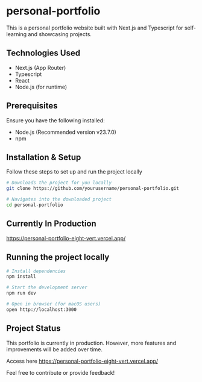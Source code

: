 # personal-portfolio
This is a personal portfolio website built with Next.js and Typescript for self-learning and showcasing projects.

## Technologies Used
- Next.js (App Router)
- Typescript
- React
- Node.js (for runtime)

## Prerequisites
Ensure you have the following installed:
- Node.js (Recommended version v23.7.0)
- npm

## Installation & Setup
Follow these steps to set up and run the project locally 
```sh
# Downloads the project for you locally
git clone https://github.com/yourusername/personal-portfolio.git

# Navigates into the downloaded project
cd personal-portfolio
```

## Currently In Production
https://personal-portfolio-eight-vert.vercel.app/

## Running the project locally
```sh
# Install dependencies
npm install

# Start the development server
npm run dev

# Open in browser (for macOS users)
open http://localhost:3000
```
## Project Status
This portfolio is currently in production. However, more features and improvements will be added over time.

Access here https://personal-portfolio-eight-vert.vercel.app/

Feel free to contribute or provide feedback!
